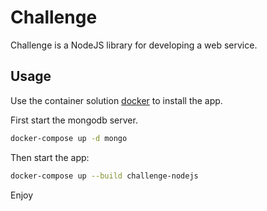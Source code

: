 # Challenge

Challenge is a NodeJS library for developing a web service.

## Usage

Use the container solution [docker](https://www.docker.com/get-started) to install the app.

First start the mongodb server.

```bash
docker-compose up -d mongo
```

Then start the app:

```bash
docker-compose up --build challenge-nodejs
```

Enjoy